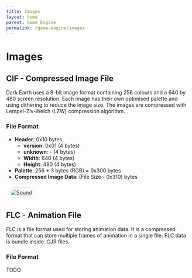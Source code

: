 ```yaml
---
title: Images
layout: home
parent: Game Engine
permalink: /game-engine/images
---
```


# Images

## CIF - Compressed Image File

Dark Earth uses a 8-bit image format containing 256 colours and a 640 by 480 screen resolution. Each image has their own optimised palette and using dithering to reduce the image size. The images are compressed with Lempel-Ziv-Welch (LZW) compression algorithm.

### File Format

* **Header**: 0x10 bytes
    * **version**: 0x01 (4 bytes)
    * **unknown**: - (4 bytes)
    * **Width**: 640 (4 bytes)
    * **Height**: 480 (4 bytes)
* **Palette**: 256 * 3 bytes (RGB) = 0x300 bytes
* **Compressed Image Data**: (File Size - 0x310) bytes

<a href="{{ site.baseurl }}/assets/game/datas/l01/IMAGES/FL01C6L0.png" style="margin: 6px; display: inline-flex; border-radius: 15px; border: 1px solid #80808042; padding: 5px;">
    <img src="{{ site.baseurl }}/assets/game/datas/l01/IMAGES/FL01C6L0.png" alt="Sound" style="border-radius: 10px" />
</a>

## FLC - Animation File
FLC is a file format used for storing animation data. It is a compressed format that can store multiple frames of animation in a single file. FLC data is bundle inside .CJR files.

### File Format
TODO
